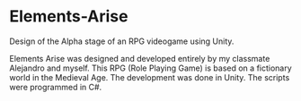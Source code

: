 # Elements-Arise
Design of the Alpha stage of an RPG videogame using Unity.

Elements Arise was designed and developed entirely by my classmate Alejandro and myself. This RPG (Role Playing Game) is based on a fictionary world in the Medieval Age.
The development was done in Unity. The scripts were programmed in C#.
